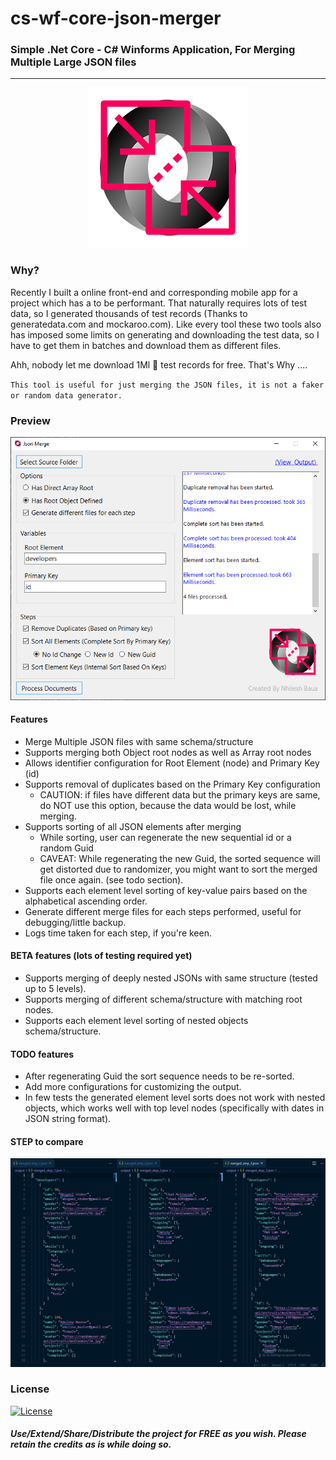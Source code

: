

# cs-wf-core-json-merger
### Simple .Net Core - C# Winforms Application, For Merging Multiple Large JSON files
---
<p align="center">
  <img src="https://github.com/nbaua/cs-wf-core-json-merger/blob/master/screenshots/logo.png?raw=true" alt="Sublime's custom image"/>
</p>

### Why?
Recently I built a online front-end and corresponding mobile app for a project which has a to be performant.
That naturally requires lots of test data, so I generated thousands of test records (Thanks to generatedata.com and mockaroo.com).
Like every tool these two tools also has imposed some limits on generating and downloading the test data, so I have to get them in batches and download them as different files. 

Ahh, nobody let me download 1Ml 🚀 test records for free. 
That's Why ....

``This tool is useful for just merging the JSON files, it is not a faker or random data generator.``

### Preview 
![App in Action](https://github.com/nbaua/cs-wf-core-json-merger/blob/master/screenshots/app-snap.png)

#### Features
+ Merge Multiple JSON files with same schema/structure
+ Supports merging both Object root nodes as well as Array root nodes
+ Allows identifier configuration for Root Element (node) and Primary Key (id)
+ Supports removal of duplicates based on the Primary Key configuration
	+ CAUTION: if files have different data but the primary keys are same, do NOT use this option, because the data would be lost, while merging.
+ Supports sorting of all JSON elements after merging
	+ While sorting, user can regenerate the new sequential id or a random Guid
	+ CAVEAT: While regenerating the new Guid, the sorted sequence will get distorted due to randomizer, you might want to sort the merged file once again. (see todo section).
+ Supports each element level sorting of key-value pairs based on the alphabetical ascending order. 
+ Generate different merge files for each steps performed, useful for debugging/little backup.
+ Logs time taken for each step, if you're keen.

#### BETA features (lots of testing required yet)
+ Supports merging of deeply nested JSONs with same structure (tested up to 5 levels).
+ Supports merging of different schema/structure with matching root nodes.
+ Supports each element level sorting of nested objects schema/structure.

#### TODO features
+ After regenerating Guid the sort sequence needs to be re-sorted.
+ Add more configurations for customizing the output.
+ In few tests the generated element level sorts does not work with nested objects, which works well with top level nodes (specifically with dates in JSON string format).

#### STEP to compare
![Compare Results](https://github.com/nbaua/cs-wf-core-json-merger/blob/master/screenshots/compare.PNG)


###  License

[![License](https://img.shields.io/badge/License-Apache%202.0-blue.svg)](https://opensource.org/licenses/Apache-2.0)
##### Use/Extend/Share/Distribute the project for FREE as you wish. Please retain the credits as is while doing so.

